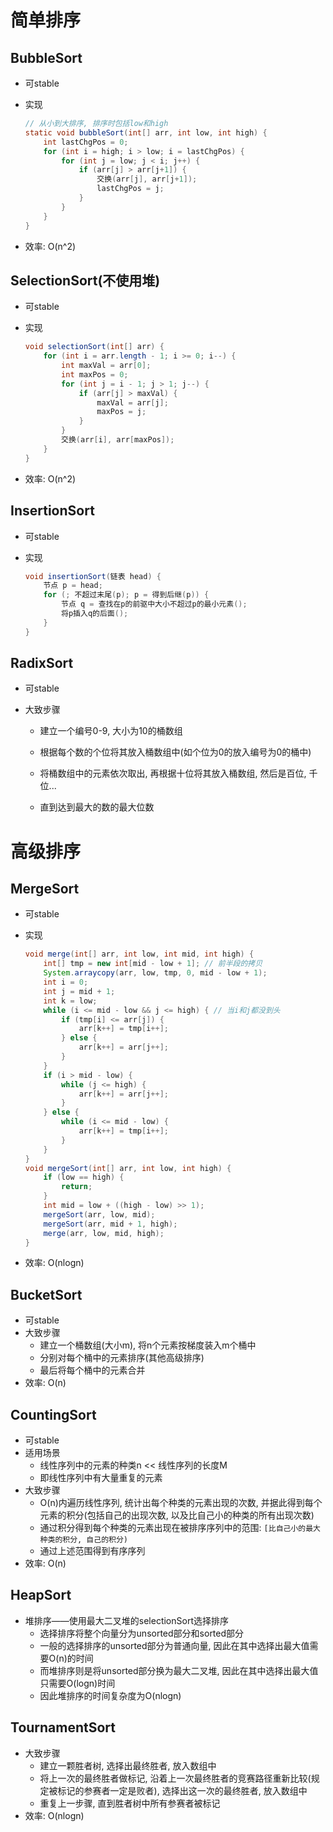 # 简单排序

## BubbleSort

- 可stable

- 实现

  ```java
  // 从小到大排序, 排序时包括low和high
  static void bubbleSort(int[] arr, int low, int high) {
      int lastChgPos = 0;
      for (int i = high; i > low; i = lastChgPos) {
          for (int j = low; j < i; j++) {
              if (arr[j] > arr[j+1]) {
                  交换(arr[j], arr[j+1]);
                  lastChgPos = j;
              }
          }
      }
  }
  ```




- 效率: O(n^2)

## SelectionSort(不使用堆)

- 可stable

- 实现

  ```java
  void selectionSort(int[] arr) {
      for (int i = arr.length - 1; i >= 0; i--) {
          int maxVal = arr[0];
          int maxPos = 0;
          for (int j = i - 1; j > 1; j--) {
              if (arr[j] > maxVal) {
                  maxVal = arr[j];
                  maxPos = j;
              }
          }
          交换(arr[i], arr[maxPos]);
      }
  }
  ```



- 效率: O(n^2)

## InsertionSort

- 可stable

- 实现

  ```java
  void insertionSort(链表 head) {
      节点 p = head;
      for (; 不超过末尾(p); p = 得到后继(p)) {
          节点 q = 查找在p的前驱中大小不超过p的最小元素();
          将p插入q的后面();
      }
  }
  ```



## RadixSort

- 可stable

- 大致步骤

  - 建立一个编号0-9, 大小为10的桶数组
  - 根据每个数的个位将其放入桶数组中(如个位为0的放入编号为0的桶中)

  - 将桶数组中的元素依次取出, 再根据十位将其放入桶数组, 然后是百位, 千位...
  - 直到达到最大的数的最大位数

# 高级排序

## MergeSort

- 可stable

- 实现

  ```java
  void merge(int[] arr, int low, int mid, int high) {
      int[] tmp = new int[mid - low + 1]; // 前半段的拷贝
      System.arraycopy(arr, low, tmp, 0, mid - low + 1);
      int i = 0;
      int j = mid + 1;
      int k = low;
      while (i <= mid - low && j <= high) { // 当i和j都没到头
          if (tmp[i] <= arr[j]) {
              arr[k++] = tmp[i++];
          } else {
              arr[k++] = arr[j++];
          }
      }
      if (i > mid - low) {
          while (j <= high) {
              arr[k++] = arr[j++];
          }
      } else {
          while (i <= mid - low) {
              arr[k++] = tmp[i++];
          }
      }
  }
  void mergeSort(int[] arr, int low, int high) {
      if (low == high) {
          return;
      }
      int mid = low + ((high - low) >> 1);
      mergeSort(arr, low, mid);
      mergeSort(arr, mid + 1, high);
      merge(arr, low, mid, high);
  }
  ```



- 效率: O(nlogn)

## BucketSort

- 可stable
- 大致步骤
  - 建立一个桶数组(大小m), 将n个元素按梯度装入m个桶中
  - 分别对每个桶中的元素排序(其他高级排序)
  - 最后将每个桶中的元素合并
- 效率: O(n)

## CountingSort

- 可stable
- 适用场景
  - 线性序列中的元素的种类n << 线性序列的长度M
  - 即线性序列中有大量重复的元素
- 大致步骤
  - O(n)内遍历线性序列, 统计出每个种类的元素出现的次数, 并据此得到每个元素的积分(包括自己的出现次数, 以及比自己小的种类的所有出现次数)
  - 通过积分得到每个种类的元素出现在被排序序列中的范围: `[比自己小的最大种类的积分, 自己的积分)`
  - 通过上述范围得到有序序列
- 效率: O(n)

## HeapSort

- 堆排序——使用最大二叉堆的selectionSort选择排序
  - 选择排序将整个向量分为unsorted部分和sorted部分
  - 一般的选择排序的unsorted部分为普通向量, 因此在其中选择出最大值需要O(n)的时间
  - 而堆排序则是将unsorted部分换为最大二叉堆, 因此在其中选择出最大值只需要O(logn)时间
  - 因此堆排序的时间复杂度为O(nlogn)

## TournamentSort

- 大致步骤
  - 建立一颗胜者树, 选择出最终胜者, 放入数组中
  - 将上一次的最终胜者做标记, 沿着上一次最终胜者的竞赛路径重新比较(规定被标记的参赛者一定是败者), 选择出这一次的最终胜者, 放入数组中
  - 重复上一步骤, 直到胜者树中所有参赛者被标记
- 效率: O(nlogn)